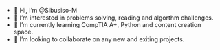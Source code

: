 - 👋 Hi, I’m @Sibusiso-M
- 👀 I’m interested in problems solving, reading and algorthm challenges.
- 🌱 I’m currently learning CompTIA A+, Python and content creation space.
- 💞️ I’m looking to collaborate on any new and exiting projects.

<!---
Sibusiso-M/Sibusiso-M is a ✨ special ✨ repository because its `README.md` (this file) appears on your GitHub profile.
You can click the Preview link to take a look at your changes.
--->
